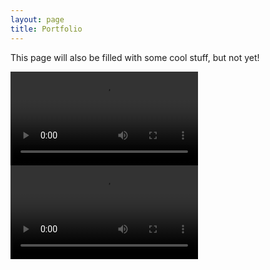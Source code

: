 ```yaml
---
layout: page
title: Portfolio
---
```


<p class="message">  
  This page will also be filled with some cool stuff, but not yet!
</p>

<div class = "movieRow">
  <video class="famousMovie" src="../public/videos/phq4.mp4" controls></video>
  <video class="famousMovie" src="../public/videos/albumatic.mp4" controls></video>
</div>
